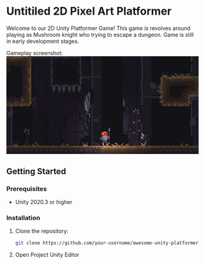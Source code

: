 # Untitiled 2D Pixel Art Platformer

Welcome to our 2D Unity Platformer Game! This game is revolves around playing as Mushroom knight who trying to escape a dungeon. Game is still in early development stages.

Gameplay screenshot:
![Gameplay Screenshot](/PLATFORMER1/Screenshots/gameplay.png)


## Getting Started

### Prerequisites

- Unity 2020.3 or higher

### Installation

1. Clone the repository:

   ```bash
   git clone https://github.com/your-username/awesome-unity-platformer.git
   
2. Open Project Unity Editor
